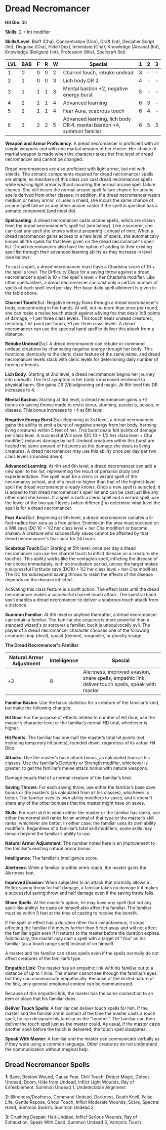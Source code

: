 # Dread Necromancer

**Hit Die**: d6

**Skills**: 2 + Int modifier

**Skills/Level**: Bluff (Cha), Concentration (Con), Craft (Int), Decipher Script (Int), Disguise (Cha), Hide (Dex), Intimidate (Cha), Knowledge (Arcana) (Int), Knowledge (Religion) (Int), Profession (Wis), Spellcraft (Int)

LVL | BAB | F | R | W | Special |  1 | 2 | 3
--- | --- | - | - | - | ------- |  - | - | -
1   | 0   | 0 | 0 | 2 | Charnel touch, rebuke undead | 3 | -   | -  
2   | 1   | 0 | 0 | 3 | Lich body DR 2 | 4 | -   | -
3   | 1   | 1 | 1 | 3 | Mental bastion +2, negative energy burst | 5 | - | -
4   | 2   | 1 | 1 | 4 | Advanced learning | 6 | 3 | -
5   | 2   | 1 | 1 | 4 | Fear Aura, scabrous touch | 6 | 4 | -
6   | 3   | 2 | 2 | 5 | Advanced learning, lich body DR 4, mental bastion +4, summon familiar | 6 | 5 | 3

**Weapon and Armor Proficiency**: A dread necromancer is proficient with all simple weapons and with one martial weapon of her choice. Her choice of martial weapon is made when the character takes her first level of dread necromancer and cannot be changed.

Dread necromancers are also proficient with light armor, but not with shields. The somatic components required for dread necromancer spells are simple, so members of this class can cast dread necromancer spells while wearing light armor without incurring the normal arcane spell failure chance. She still incurs the normal arcane spell failure chance for arcane spells derived from other classes. In addition, if a dread necromancer wears medium or heavy armor, or uses a shield, she incurs the same chance of arcane spell failure as any other arcane caster if the spell in question has a somatic component (and most do).

**Spellcasting**: A dread necromancer casts arcane spells, which are drawn from the dread necromancer's spell list (see below). Like a sorcerer, she can cast any spell she knows without preparing it ahead of time. When a dread necromancer gains access to a new level of spells, she automatically knows all the spells for that level given on the dread necromancer's spell list. Dread necromancers also have the option of adding to their existing spell list through their advanced learning ability as they increase in level (see below).

To cast a spell, a dread necromancer must have a Charisma score of 10 + the spell's level. The Difficulty Class for a saving throw against a dread necromancer's spell is 10 + the spell's level + her Charisma modifier. Like other spellcasters, a dread necromancer can cast only a certain number of spells of each spell level per day. Her base daily spell allotment is given in the table above.

**Charnel Touch**(Su): Negative energy flows through a dread necromancer's body, concentrating in her hands. At will, but no more than once per round, she can make a melee touch attack against a living foe that deals 1d8 points of damage, +1 per three class levels. This touch heals undead creatures, restoring 1 hit point per touch, +1 per three class levels. A dread necromancer can use the spectral hand spell to deliver this attack from a distance.

**Rebuke Undead**(Su): A dread necromancer can rebuke or command undead creatures by channeling negative energy through her body. This functions identically to the cleric class feature of the same name, and dread necromancer levels stack with cleric levels for determining daily number of turning attempts.

**Lich Body**: Starting at 2nd level, a dread necromancer begins her journey into undeath. The first symptom is her body's increased resilience to physical harm. She gains DR 2/bludgeoning and magic. At 6th level this DR increases to 4.

**Mental Bastion**: Starting at 3rd level, a dread necromancer gains a +2 bonus on saving throws made to resist sleep, stunning, paralysis, poison, or disease. This bonus increases to +4 at 6th level.

**Negative Energy Burst**(Su): Beginning at 3rd level, a dread necromancer gains the ability to emit a burst of negative energy from her body, harming living creatures within 5 feet of her. This burst deals 1d4 points of damage per class level. A successful Will save (DC 10 + 1/2 her class level + Cha modifier) reduces damage by half. Undead creatures within this burst are healed the same amount of hit points as the damage she deals to living creatures. A dread necromancer may use this ability once per day per two class levels (rounded down).

**Advanced Learning**: At 4th and 6th level, a dread necromancer can add a new spell to her list, representing the result of personal study and experimentation. The spell must be a cleric or wizard spell of the necromancy school, and of a level no higher than that of the highest-level spell the dread necromancer already knows. Once a new spell is selected, it is added to that dread necromancer's spell list and can be cast just like any other spell she knows. If a spell is both a cleric spell and a wizard spell, use the lower of the two spell levels (when different) to determine what level the spell is for a dread necromancer.

**Fear Aura**(Su): Beginning at 5th level, a dread necromancer radiates a 5-foot-radius fear aura as a free action. Enemies in the area must succeed on a Will save (DC 10 + 1/2 her class level + her Cha modifier) or become shaken. A creature who successfully saves cannot be affected by that dread necromancer's fear aura for 24 hours.

**Scabrous Touch**(Su): Starting at 5th level, once per day a dread necromancer can use her charnel touch to inflict disease on a creature she touches. This ability works like the contagion spell, inflicting the disease of her choice immediately, with no incubation period, unless the target makes a successful Fortitude save (DC10 + 1/2 her class level + her Cha modifier). The DC for subsequent saving throws to resist the effects of the disease depends on the disease inflicted.

Activating this class feature is a swift action. The effect lasts until the dread necromancer makes a successful charnel touch attack. The spectral hand spell enables a dread necromancer to deliver a scabrous touch attack from a distance.

**Summon Familiar**: At 6th level or anytime thereafter, a dread necromancer can obtain a familiar. The familiar she acquires is more powerful than a standard wizard's or sorcerer's familiar, but it is unequivocally evil. The player of a dread necromancer character chooses one of the following creatures: imp (devil), quasit (demon), vargouille, or ghostly visage.

**The Dread Necromancer's Familiar**:

Natural Armor Adjustment | Intelligence | Special
------------------------ | ------------ | -------
+3                       | 8            | Alertness, improved evasion, share spells, empathic link, deliver touch spells, speak with master

**Familiar Basics**: Use the basic statistics for a creature of the familiar's kind, but make the following changes:

**Hit Dice**: For the purpose of effects related to number of Hit Dice, use the master’s character level or the familiar’s normal HD total, whichever is higher.

**Hit Points**: The familiar has one-half the master’s total hit points (not including temporary hit points), rounded down, regardless of its actual Hit Dice.

**Attacks**: Use the master’s base attack bonus, as calculated from all his classes. Use the familiar’s Dexterity or Strength modifier, whichever is greater, to get the familiar’s melee attack bonus with natural weapons.

Damage equals that of a normal creature of the familiar’s kind.

**Saving Throws**: For each saving throw, use either the familiar’s base save bonus or the master’s (as calculated from all his classes), whichever is better. The familiar uses its own ability modifiers to saves, and it doesn’t share any of the other bonuses that the master might have on saves.

**Skills**: For each skill in which either the master or the familiar has ranks, use either the normal skill ranks for an animal of that type or the master’s skill ranks, whichever are better. In either case, the familiar uses its own ability modifiers. Regardless of a familiar’s total skill modifiers, some skills may remain beyond the familiar’s ability to use.

**Natural Armor Adjustment**: The number noted here is an improvement to the familiar’s existing natural armor bonus.

**Intelligence**: The familiar’s Intelligence score.

**Alertness**: While a familiar is within arm’s reach, the master gains the Alertness feat.

**Improved Evasion**: When subjected to an attack that normally allows a Reflex saving throw for half damage, a familiar takes no damage if it makes a successful saving throw and half damage even if the saving throw fails.

**Share Spells**: At the master’s option, he may have any spell (but not any spell-like ability) he casts on himself also affect his familiar. The familiar must be within 5 feet at the time of casting to receive the benefit.

If the spell or effect has a duration other than instantaneous, it stops affecting the familiar if it moves farther than 5 feet away and will not affect the familiar again even if it returns to the master before the duration expires. Additionally, the master may cast a spell with a target of "You" on his familiar (as a touch range spell) instead of on himself.

A master and his familiar can share spells even if the spells normally do not affect creatures of the familiar’s type.

**Empathic Link**: The master has an empathic link with his familiar out to a distance of up to 1 mile. The master cannot see through the familiar’s eyes, but they can communicate empathically. Because of the limited nature of the link, only general emotional content can be communicated.

Because of this empathic link, the master has the same connection to an item or place that his familiar does.

**Deliver Touch Spells**: A familiar can deliver touch spells for him. If the master and the familiar are in contact at the time the master casts a touch spell, he can designate his familiar as the "toucher." The familiar can then deliver the touch spell just as the master could. As usual, if the master casts another spell before the touch is delivered, the touch spell dissipates.

**Speak With Master**: A familiar and the master can communicate verbally as if they were using a common language. Other creatures do not understand the communication without magical help.

## Dread Necromancer Spells

**1**: Bane, Bestow Wound, Cause Fear, Chill Touch, Detect Magic, Detect Undead, Doom, Hide from Undead, Inflict Light Wounds, Ray of Enfeeblement, Summon Undead 1, Undetectable Alignment

**2**: Blindness/Deafness, Command Undead, Darkness, Death Knell, False Life, Gentle Repose, Ghoul Touch, Inflict Moderate Wounds, Scare, Spectral Hand, Summon Swarm, Summon Undead 2

**3**: Crushing Despair, Halt Undead, Inflict Serious Wounds, Ray of Exhaustion, Speak With Dead, Summon Undead 3, Vampiric Touch